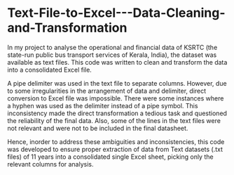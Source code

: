 # Text-File-to-Excel---Data-Cleaning-and-Transformation
In my project to analyse the operational and financial data of KSRTC (the state-run public bus transport services of Kerala, India), the dataset was available as text files. This code was written to clean and transform the data into a consolidated Excel file.

 A pipe delimiter was used in the text file to separate columns. However, due to some irregularities in the arrangement of data and delimiter, direct conversion to Excel file was impossible. There were some instances where a hyphen was used as the delimiter instead of a pipe symbol. This inconsistency made the direct transformation a tedious task and questioned the reliability of the final data. Also, some of the lines in the text files were not relevant and were not to be included in the final datasheet.
 
Hence, inorder to address these ambiguities and inconsistencies, this code was developed to ensure proper extraction of data from Text datasets (.txt files) of 11 years into a consolidated single Excel sheet, picking only the relevant columns for analysis.
